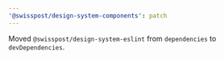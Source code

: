```yaml
---
'@swisspost/design-system-components': patch
---
```


Moved `@swisspost/design-system-eslint` from `dependencies` to `devDependencies`.